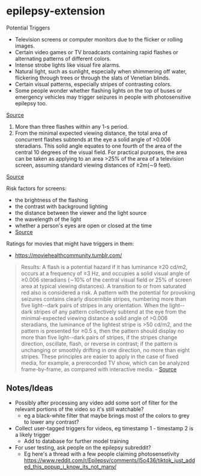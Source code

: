 # epilepsy-extension

Potential Triggers

-   Television screens or computer monitors due to the flicker or
    rolling images.
-   Certain video games or TV broadcasts containing rapid flashes or
    alternating patterns of different colors.
-   Intense strobe lights like visual fire alarms.
-   Natural light, such as sunlight, especially when shimmering off
    water, flickering through trees or through the slats of Venetian
    blinds.
-   Certain visual patterns, especially stripes of contrasting colors.
-   Some people wonder whether flashing lights on the top of buses or
    emergency vehicles may trigger seizures in people with
    photosensitive epilepsy too.

[Source](https://www.epilepsy.com/learn/triggers-seizures/photosensitivity-and-seizures)

1.  More than three flashes within any 1-s period.
2.  From the minimal expected viewing distance, the total area of
    concurrent flashes subtends at the eye a solid angle of \>0.006
    steradians. This solid angle equates to one fourth of the area of
    the central 10 degrees of the visual field. For practical purposes,
    the area can be taken as applying to an area \>25% of the area of a
    television screen, assuming standard viewing distances of ≥2m(∼9
    feet).

[Source](https://www.epilepsy.com/sites/core/files/atoms/files/Epilepsia%20vol%2046%20issue%209%20Photosensitivity.pdf)

Risk factors for screens:

-   the brightness of the flashing
-   the contrast with background lighting
-   the distance between the viewer and the light source
-   the wavelength of the light
-   whether a person's eyes are open or closed at the time
-   [Source](https://www.onlineflashtest.com/PhotosensitiveEpilepsy.aspx)

Ratings for movies that might have triggers in them:

-   <https://moviehealthcommunity.tumblr.com/>

> Results: A flash is a potential hazard if it has luminance ≥20 cd/m2,
> occurs at a frequency of ≥3 Hz, and occupies a solid visual angle of
> ≥0.006 steradians (∼10% of the central visual field or 25% of screen
> area at typical viewing distances). A transition to or from saturated
> red also is considered a risk. A pattern with the potential for
> provoking seizures contains clearly discernible stripes, numbering
> more than five light--dark pairs of stripes in any orientation. When
> the light--dark stripes of any pattern collectively subtend at the eye
> from the minimal-expected viewing distance a solid angle of \>0.006
> steradians, the luminance of the lightest stripe is \>50 cd/m2, and
> the pattern is presented for ≥0.5 s, then the pattern should display
> no more than five light--dark pairs of stripes, if the stripes change
> direction, oscillate, flash, or reverse in contrast; if the pattern is
> unchanging or smoothly drifting in one direction, no more than eight
> stripes. These principles are easier to apply in the case of fixed
> media, for example, a prerecorded TV show, which can be analyzed
> frame-by-frame, as compared with interactive media. -
> [Source](https://www.epilepsy.com/sites/core/files/atoms/files/Epilepsia%20vol%2046%20issue%209%20Photosensitivity.pdf)

## Notes/Ideas

-   Possibly after processing any video add some sort of filter for the
    relevant portions of the video so it's still watchable?
    -   eg a black-white filter that maybe brings most of the colors to
        grey to lower any contrast?
-   Collect user-tagged triggers for videos, eg timestamp 1 - timestamp
    2 is a likely trigger
    -   Add to database for further model training
-   For user testing, ask people on the epilepsy subreddit?
    -   Eg here's a thread with a few people claiming photosensetivity
        <https://www.reddit.com/r/Epilepsy/comments/l5o436/tiktok_just_added_this_popup_i_know_its_not_many/>
